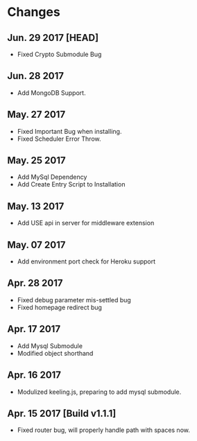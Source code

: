 # Changes

## Jun. 29 2017 [HEAD]

- Fixed Crypto Submodule Bug

## Jun. 28 2017

- Add MongoDB Support.

## May. 27 2017

- Fixed Important Bug when installing.
- Fixed Scheduler Error Throw.

## May. 25 2017

- Add MySql Dependency
- Add Create Entry Script to Installation

## May. 13 2017

- Add USE api in server for middleware extension

## May. 07 2017

- Add environment port check for Heroku support

## Apr. 28 2017

- Fixed debug parameter mis-settled bug
- Fixed homepage redirect bug

## Apr. 17 2017

- Add Mysql Submodule
- Modified object shorthand

## Apr. 16 2017

- Modulized keeling.js, preparing to add mysql submodule.

## Apr. 15 2017 [Build v1.1.1]

- Fixed router bug, will properly handle path with spaces now.
